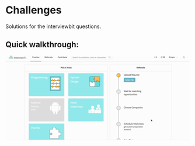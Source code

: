 # Challenges
Solutions for the interviewbit questions.

## Quick walkthrough:

![Alt Text](https://github.com/sriramsantosh/Challenges/blob/master/interview_gif.gif)
